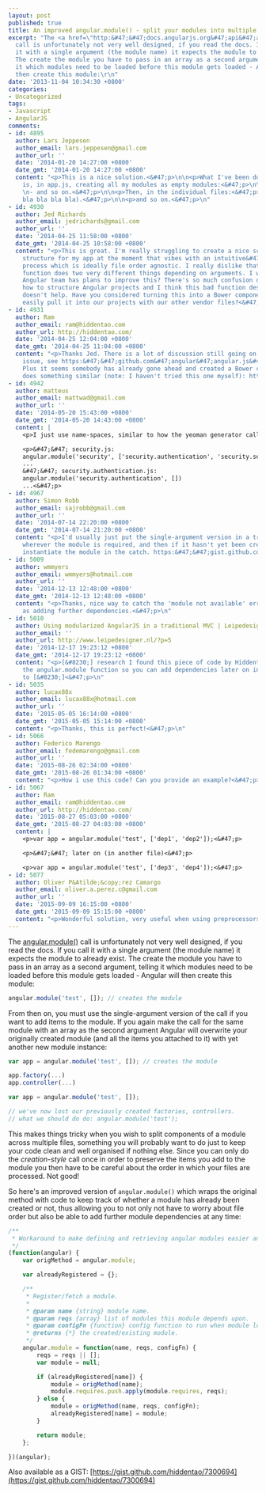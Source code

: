 ```yaml
---
layout: post
published: true
title: An improved angular.module() - split your modules into multiple files
excerpt: "The <a href=\"http:&#47;&#47;docs.angularjs.org&#47;api&#47;angular.module\">angular.module()<&#47;a>
  call is unfortunately not very well designed, if you read the docs. If you call
  it with a single argument (the module name) it expects the module to already exist.
  The create the module you have to pass in an array as a second argument, telling
  it which modules need to be loaded before this module gets loaded - Angular will
  then create this module:\r\n"
date: '2013-11-04 10:34:30 +0800'
categories:
- Uncategorized
tags:
- Javascript
- AngularJS
comments:
- id: 4895
  author: Lars Jeppesen
  author_email: lars.jeppesen@gmail.com
  author_url: ''
  date: '2014-01-20 14:27:00 +0800'
  date_gmt: '2014-01-20 14:27:00 +0800'
  content: "<p>This is a nice solution.<&#47;p>\n\n<p>What I've been doing so far
    is, in app.js, creating all my modules as empty modules:<&#47;p>\n\n<p>angular.module('module1',[]);\nangular.module('module2',,[]);
    \n- and so on.<&#47;p>\n\n<p>Then, in the individual files:<&#47;p>\n\n<p>angular.module('module1').controller(
    bla bla bla bla).<&#47;p>\n\n<p>and so on.<&#47;p>\n"
- id: 4930
  author: Jed Richards
  author_email: jedrichards@gmail.com
  author_url: ''
  date: '2014-04-25 11:58:00 +0800'
  date_gmt: '2014-04-25 10:58:00 +0800'
  content: "<p>This is great. I'm really struggling to create a nice scalable file
    structure for my app at the moment that vibes with an intuitive&#47;sane build
    process which is ideally file order agnostic. I really dislike that the angular.module
    function does two very different things depending on arguments. I wonder if the
    Angular team has plans to improve this? There's so much confusion online about
    how to structure Angular projects and I think this bad function design certainly
    doesn't help. Have you considered turning this into a Bower component so we can
    easily pull it into our projects with our other vendor files?<&#47;p>\n"
- id: 4931
  author: Ram
  author_email: ram@hiddentao.com
  author_url: http://hiddentao.com/
  date: '2014-04-25 12:04:00 +0800'
  date_gmt: '2014-04-25 11:04:00 +0800'
  content: "<p>Thanks Jed. There is a lot of discussion still going on around this
    issue, see https:&#47;&#47;github.com&#47;angular&#47;angular.js&#47;issues&#47;1779.
    Plus it seems somebody has already gone ahead and created a Bower component which
    does something similar (note: I haven't tried this one myself): https:&#47;&#47;github.com&#47;bahmutov&#47;stop-angular-overrides<&#47;p>\n"
- id: 4942
  author: matteus
  author_email: mattwad@gmail.com
  author_url: ''
  date: '2014-05-20 15:43:00 +0800'
  date_gmt: '2014-05-20 14:43:00 +0800'
  content: |
    <p>I just use name-spaces, similar to how the yeoman generator called "angular-app." The main 'module' file just links to the 'sub-modules'. This way it's very easy to see the break-down, and every file is a new module:<&#47;p>

    <p>&#47;&#47; security.js:
    angular.module('security', ['security.authentication', 'security.session', 'security.login'])
    ...
    &#47;&#47; security.authentication.js:
    angular.module('security.authentication', [])
    ...<&#47;p>
- id: 4967
  author: Simon Robb
  author_email: sajrobb@gmail.com
  author_url: ''
  date: '2014-07-14 22:20:00 +0800'
  date_gmt: '2014-07-14 21:20:00 +0800'
  content: "<p>I'd usually just put the single-argument version in a try-catch block,
    wherever the module is required, and then if it hasn't yet been created you can
    instantiate the module in the catch. https:&#47;&#47;gist.github.com&#47;simonrobb&#47;ba264b3c0b8dad9971c5<&#47;p>\n"
- id: 5009
  author: wmmyers
  author_email: wmmyers@hotmail.com
  author_url: ''
  date: '2014-12-13 12:48:00 +0800'
  date_gmt: '2014-12-13 12:48:00 +0800'
  content: "<p>Thanks, nice way to catch the 'module not available' error as well
    as adding further dependencies.<&#47;p>\n"
- id: 5010
  author: Using modularized AngularJS in a traditional MVC | Leipedesigner.nl
  author_email: ''
  author_url: http://www.leipedesigner.nl/?p=5
  date: '2014-12-17 19:23:12 +0800'
  date_gmt: '2014-12-17 19:23:12 +0800'
  content: "<p>[&#8230;] research I found this piece of code by Hiddentoa, which revises
    the angular.module function so you can add dependencies later on in your code
    to [&#8230;]<&#47;p>\n"
- id: 5035
  author: lucax88x
  author_email: lucax88x@hotmail.com
  author_url: ''
  date: '2015-05-05 16:14:00 +0800'
  date_gmt: '2015-05-05 15:14:00 +0800'
  content: "<p>Thanks, this is perfect!<&#47;p>\n"
- id: 5066
  author: Federico Marengo
  author_email: fedemarengo@gmail.com
  author_url: ''
  date: '2015-08-26 02:34:00 +0800'
  date_gmt: '2015-08-26 01:34:00 +0800'
  content: "<p>How i use this code? Can you provide an example?<&#47;p>\n"
- id: 5067
  author: Ram
  author_email: ram@hiddentao.com
  author_url: http://hiddentao.com/
  date: '2015-08-27 05:03:00 +0800'
  date_gmt: '2015-08-27 04:03:00 +0800'
  content: |
    <p>var app = angular.module('test', ['dep1', 'dep2']);<&#47;p>

    <p>&#47;&#47; later on (in another file)<&#47;p>

    <p>var app = angular.module('test', ['dep3', 'dep4']);<&#47;p>
- id: 5077
  author: Oliver P&Atilde;&copy;rez Camargo
  author_email: oliver.a.perez.c@gmail.com
  author_url: ''
  date: '2015-09-09 16:15:00 +0800'
  date_gmt: '2015-09-09 15:15:00 +0800'
  content: "<p>Wonderful solution, very useful when using preprocessors.<&#47;p>\n"
---
```

The [angular.module()](http://docs.angularjs.org/api/angular.module) call is unfortunately not very well designed, if you read the docs. If you call it with a single argument (the module name) it expects the module to already exist. The create the module you have to pass in an array as a second argument, telling it which modules need to be loaded before this module gets loaded - Angular will then create this module:
<a id="more"></a><a id="more-1639"></a>

```js
angular.module('test', []); // creates the module
```

From then on, you must use the single-argument version of the call if you want to add items to the module. If you again make the call for the same module with an array as the second argument Angular will overwrite your originally created module (and all the items you attached to it) with yet another new module instance:

```js
var app = angular.module('test', []); // creates the module

app.factory(...)
app.controller(...)

var app = angular.module('test', []);

// we've now lost our previously created factories, controllers.
// what we should do do: angular.module('test');

```

This makes things tricky when you wish to split components of a module across multiple files, something you will probably want to do just to keep your code clean and well organised if nothing else. Since you can only do the _creation-style_ call once in order to preserve the items you add to the module you then have to be careful about the order in which your files are processed. Not good!

So here's an improved version of `angular.module()` which wraps the original method with code to keep track of whether a module has already been created or not, thus allowing you to not only not have to worry about file order but also be able to add further module dependencies at any time:

```js
/**
 * Workaround to make defining and retrieving angular modules easier and more intuitive.
 */
(function(angular) {
    var origMethod = angular.module;

    var alreadyRegistered = {};

    /**
     * Register/fetch a module.
     *
     * @param name {string} module name.
     * @param reqs {array} list of modules this module depends upon.
     * @param configFn {function} config function to run when module loads (only applied for the first call to create this module).
     * @returns {*} the created/existing module.
     */
    angular.module = function(name, reqs, configFn) {
        reqs = reqs || [];
        var module = null;

        if (alreadyRegistered[name]) {
            module = origMethod(name);
            module.requires.push.apply(module.requires, reqs);
        } else {
            module = origMethod(name, reqs, configFn);
            alreadyRegistered[name] = module;
        }

        return module;
    };

})(angular);
```

Also available as a GIST: [https://gist.github.com/hiddentao/7300694](https://gist.github.com/hiddentao/7300694)